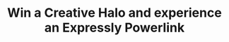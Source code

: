 ﻿---
layout: competition-style-01

merchant-uuid: m-5415be1c-1ebf-4d28-aea4-ae37afa895ba
campaign-uuid: c-b8c020bd-46cb-46ac-8c21-9cb6ba1b6ad4
disable-form: false

title: "Win a Creative Halo and experience an Expressly Powerlink"
hero-header: "Win a Creative Halo and experience an Expressly Powerlink"
hero-subheader: ""
terms-confirmation: >
    I agree to the competition T&amp;C and to create an account at Corriere.it

logo-left-href: "https://uk.creative.com"
logo-left-image: "creative-logo.jpg"
logo-left-title: "Creative Logo"

logo-right-href: "https://www.corriere.it"
logo-right-image: "corriere-logo.png"
logo-right-title: "Corriere Logo"

section1-content: >
  <p>There are so many Bluetooth speakers nowadays, hard for any to stand out. Except for the new Creative Halo whose sleek design is definitely worth a look.</p>
  <p>The visual effects are the primary attraction but that is just the beginning. Unique Multi-Material Design, 16.8 Million colours, Xpectra Lightshow, 8 Hours Battery Life... as some of its numerous features. </p>

section2-content: >
  <p>Great portability and great sound quality. This new speaker sounds as good as it looks! Heavenly, right?</p>
  <p>Don't miss out the opportunity of winning one the brand new Creative products: The new Halo Bluetooth Speaker. Check it out now, this could be the perfect fit for you or your loved ones.</p>

entry-title: Win a Creative Halo and experience an Expressly Powerlink

entry-content: >
  <p>Liking the brand new looks of the new Creative Halo? You could win the brand new Halo Bluetooth Speaker with Creative by entering the form below.</p>
  <p> Enter the draw to win by completing the form below before 23.59pm on 23/04/2018.</p>
---

